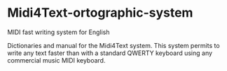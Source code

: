 # Midi4Text-ortographic-system
MIDI fast writing system for English

Dictionaries and manual for the Midi4Text system. 
This system permits to write any text faster than with a standard QWERTY keyboard using any commercial music MIDI keyboard.
